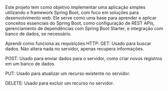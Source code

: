 Este projeto tem como objetivo implementar uma aplicação simples utilizando o framework Spring Boot, com foco em soluções para desenvolvimento web. Ele serve como uma base para aprender e aplicar conceitos essenciais do Spring Boot, como configuração de REST APIs, gerenciamento de dependências com Spring Boot Starter, e integração com banco de dados, se necessário.

Aprendi como funciona as requisições HTTP:
GET: Usado para buscar dados. Não altera nada no servidor, apenas recupera informações.

POST: Usado para enviar dados para o servidor, como criar novos registros em um banco de dados.

PUT: Usado para atualizar um recurso existente no servidor.

DELETE: Usado para excluir um recurso no servidor.
